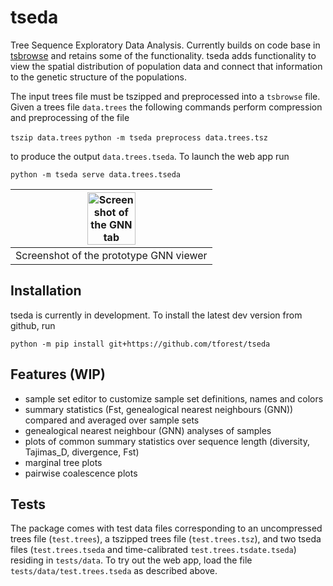 # tseda

Tree Sequence Exploratory Data Analysis. Currently builds on code base
in [tsbrowse](https://github.com/tskit-dev/tsbrowse) and retains some
of the functionality. tseda adds functionality to view the spatial
distribution of population data and connect that information to the
genetic structure of the populations.

The input trees file must be tszipped and preprocessed into a
`tsbrowse` file. Given a trees file `data.trees` the following
commands perform compression and preprocessing of the file

`tszip data.trees`
`python -m tseda preprocess data.trees.tsz`

to produce the output `data.trees.tseda`. To launch the web app run

`python -m tseda serve data.trees.tseda`

| <img src="./static/gnnpage.png" width="50%" alt="Screenshot of the GNN tab"> |
|:--:|
| Screenshot of the prototype GNN viewer |

## Installation

tseda is currently in development. To install the latest dev version
from github, run

```
python -m pip install git+https://github.com/tforest/tseda
```

## Features (WIP)

- sample set editor to customize sample set definitions, names and
  colors
- summary statistics (Fst, genealogical nearest neighbours (GNN))
  compared and averaged over sample sets
- genealogical nearest neighbour (GNN) analyses of samples
- plots of common summary statistics over sequence length (diversity,
  Tajimas_D, divergence, Fst)
- marginal tree plots
- pairwise coalescence plots

## Tests

The package comes with test data files corresponding to an
uncompressed trees file (`test.trees`), a tszipped trees file
(`test.trees.tsz`), and two tseda files (`test.trees.tseda` and
time-calibrated `test.trees.tsdate.tseda`) residing in `tests/data`.
To try out the web app, load the file `tests/data/test.trees.tseda` as
described above.

